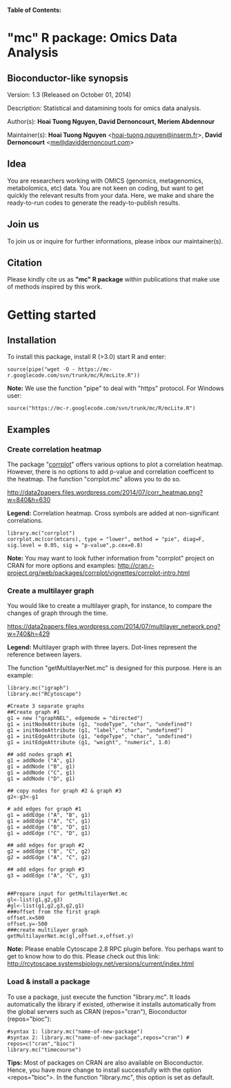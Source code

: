 **Table of Contents:**





# "mc" R package: Omics Data Analysis #

## Bioconductor-like synopsis ##

Version: 1.3 (Released on October 01, 2014)

Description: Statistical and datamining tools for omics data analysis.

Author(s): **Hoai Tuong Nguyen, David Dernoncourt, Meriem Abdennour**

Maintainer(s): **Hoai Tuong Nguyen** <[hoai-tuong.nguyen@inserm.fr](mailto:hoai-tuong.nguyen@inserm.fr)>, **David Dernoncourt** <[me@daviddernoncourt.com](mailto:me@daviddernoncourt.com)>

## Idea ##
You are researchers working with OMICS (genomics, metagenomics, metabolomics, etc) data. You are not keen on coding, but want to get quickly the relevant results from your data. Here, we make and share the ready-to-run codes to generate the ready-to-publish results.

## Join us ##
To join us or inquire for further informations, please inbox our maintainer(s).

## Citation ##
Please kindly cite us as **"mc" R package** within publications that make use of methods inspired by this work.


# Getting started #

## Installation ##
To install this package, install R (>3.0) start R and enter:

```
source(pipe("wget -O - https://mc-r.googlecode.com/svn/trunk/mc/R/mcLite.R"))
```

**Note:** We use the function "pipe" to deal with "https" protocol.
For Windows user:
```
source("https://mc-r.googlecode.com/svn/trunk/mc/R/mcLite.R")
```

## Examples ##

### Create correlation heatmap ###
The package "[corrplot](http://cran.r-project.org/web/packages/corrplot/vignettes/corrplot-intro.html)" offers various options to plot a correlation heatmap. However, there is no options to add p-value and correlation coefficent to the heatmap. The function "corrplot.mc" allows you to do so.

http://data2papers.files.wordpress.com/2014/07/corr_heatmap.png?w=840&h=630

**Legend:** Correlation heatmap. Cross symbols are added at non-significant correlations.

```
library.mc("corrplot")
corrplot.mc(cor(mtcars), type = "lower", method = "pie", diag=F, sig.level = 0.05, sig = "p-value",p.cex=0.8) 
```

**Note:** You may want to look futher information from "corrplot" project on CRAN for more options and examples: http://cran.r-project.org/web/packages/corrplot/vignettes/corrplot-intro.html



### Create a multilayer graph ###

You would like to create a multilayer graph, for instance, to compare the changes of graph through the time.

https://data2papers.files.wordpress.com/2014/07/multilayer_network.png?w=740&h=429

**Legend:** Multilayer graph with three layers. Dot-lines represent the reference between layers.


The function "getMultilayerNet.mc" is designed for this purpose. Here is an example:

```
library.mc("igraph")
library.mc("RCytoscape") 

#Create 3 separate graphs
##Create graph #1
g1 = new ("graphNEL", edgemode = "directed")
g1 = initNodeAttribute (g1, "nodeType", "char", "undefined")
g1 = initNodeAttribute (g1, "label", "char", "undefined")
g1 = initEdgeAttribute (g1, "edgeType", "char", "undefined")
g1 = initEdgeAttribute (g1, "weight", "numeric", 1.0)

## add nodes graph #1
g1 = addNode ("A", g1)
g1 = addNode ("B", g1)
g1 = addNode ("C", g1)
g1 = addNode ("D", g1)

## copy nodes for graph #2 & graph #3
g2<-g3<-g1

# add edges for graph #1
g1 = addEdge ("A", "B", g1)
g1 = addEdge ("A", "C", g1)
g1 = addEdge ("B", "D", g1)
g1 = addEdge ("C", "D", g1)

## add edges for graph #2
g2 = addEdge ("B", "C", g2)
g2 = addEdge ("A", "C", g2)

## add edges for graph #3
g3 = addEdge ("A", "C", g3)


##Prepare input for getMultilayerNet.mc
gl<-list(g1,g2,g3)
#gl<-list(g1,g2,g3,g2,g1)
###offset from the first graph
offset.x=500
offset.y=-500
###create multilayer graph
getMultilayerNet.mc(gl,offset.x,offset.y)
```

**Note:** Please enable Cytoscape 2.8 RPC plugin before. You perhaps want to get to know how to do this. Please check out this link: http://rcytoscape.systemsbiology.net/versions/current/index.html


### Load & install a package ###
To use a package, just execute the function "library.mc". It loads automatically the library if existed, otherwise it installs automatically from the global servers such as CRAN (repos="cran"), Bioconductor (repos="bioc"):
```
#syntax 1: library.mc("name-of-new-package") 
#syntax 2: library.mc("name-of-new-package",repos="cran") # repos=c("cran","bioc")
library.mc("timecourse")
```

**Tips:** Most of packages on CRAN are also available on Bioconductor. Hence, you have more change to install successfully with the option <repos="bioc">. In the function "library.mc", this option is set as default.